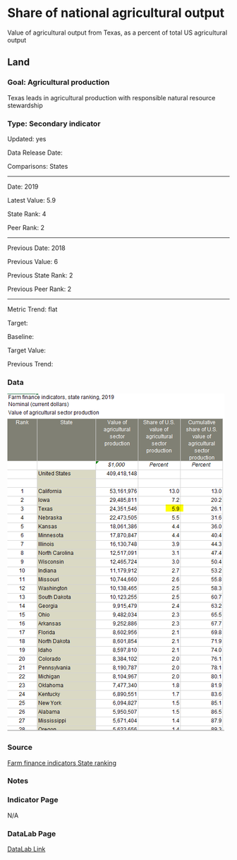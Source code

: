# Share of national agricultural output

Value of agricultural output from Texas, as a percent of total US agricultural output

## Land

### Goal: Agricultural production

Texas leads in agricultural production with responsible natural resource stewardship

### Type: Secondary indicator

Updated: yes

Data Release Date: 

Comparisons: States

----

Date: 2019

Latest Value: 5.9

State Rank: 4

Peer Rank: 2

----

Previous Date:  2018

Previous Value: 6

Previous State Rank:   2

Previous Peer Rank: 2

----
Metric Trend: flat

Target: 

Baseline: 

Target Value: 

Previous Trend: 


<!--### Value

| Year      |  Value      | Rank        | Previous Year | Previous Value | Previous Rank | Trend | 
| ----------- | ----------- | ----------- | ----------- | ----------- | ----------- | -----------|
|   2019       | 5.9%       |  3         |      2018   |   6.0%      |      3    |    flat       | 

-->
### Data

![farm](./images/farm.PNG)

### Source

[Farm finance indicators State ranking](https://data.ers.usda.gov/reports.aspx?ID=17839#P014d0d56d2b14a109de84385f0c5c32c_7_185iT0R0x3)

### Notes


### Indicator Page

N/A


### DataLab Page

[DataLab Link](https://datalab.texas2036.org/rqtpwne/u-s-and-state-farm-income-and-wealth-statistics?accesskey=tfdxddc)
